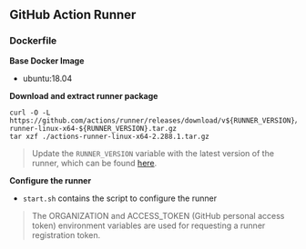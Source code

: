 ## GitHub Action Runner

### **Dockerfile**


**Base Docker Image**

* ubuntu:18.04


**Download and extract runner package**

```shell
curl -O -L https://github.com/actions/runner/releases/download/v${RUNNER_VERSION}/actions-runner-linux-x64-${RUNNER_VERSION}.tar.gz
tar xzf ./actions-runner-linux-x64-2.288.1.tar.gz
```
> Update the `RUNNER_VERSION` variable with the latest version of the runner, which can be found [here](https://github.com/actions/runner/releases).


**Configure the runner**

* `start.sh` contains the script to configure the runner
> The ORGANIZATION and ACCESS_TOKEN (GitHub personal access token) environment variables are used for requesting a runner registration token.
